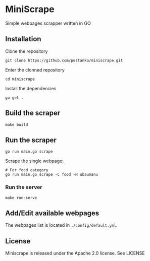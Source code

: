 # MiniScrape

Simple webpages scrapper written in GO

## Installation

Clone the repository

```shell
git clone https://github.com/pestanko/miniscrape.git
```

Enter the clonned repository

```shell
cd miniscrape
```

Install the dependencies

```shell
go get .
```

## Build the scraper

```shell
make build
```

## Run the scraper

```shell
go run main.go scrape
```

Scrape the single webpage:

```shell
# For food category
go run main.go scrape -C food -N ubaumanu
```

### Run the server

```shell
make run-serve
```

## Add/Edit available webpages

The webpages list is located in ``./config/default.yml``.

## License

Miniscrape is released under the Apache 2.0 license. See LICENSE
